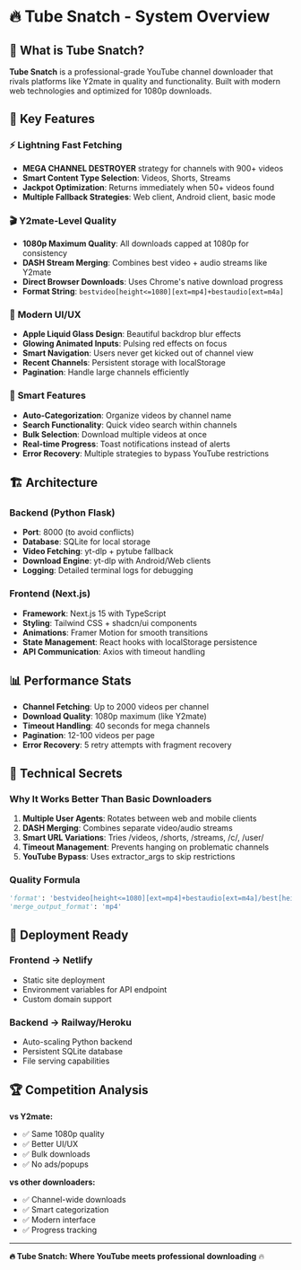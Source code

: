 # 🔥 Tube Snatch - System Overview

## 🎯 What is Tube Snatch?

**Tube Snatch** is a professional-grade YouTube channel downloader that rivals platforms like Y2mate in quality and functionality. Built with modern web technologies and optimized for 1080p downloads.

## 🚀 Key Features

### ⚡ **Lightning Fast Fetching**
- **MEGA CHANNEL DESTROYER** strategy for channels with 900+ videos
- **Smart Content Type Selection**: Videos, Shorts, Streams
- **Jackpot Optimization**: Returns immediately when 50+ videos found
- **Multiple Fallback Strategies**: Web client, Android client, basic mode

### 🎬 **Y2mate-Level Quality**
- **1080p Maximum Quality**: All downloads capped at 1080p for consistency
- **DASH Stream Merging**: Combines best video + audio streams like Y2mate
- **Direct Browser Downloads**: Uses Chrome's native download progress
- **Format String**: `bestvideo[height<=1080][ext=mp4]+bestaudio[ext=m4a]`

### 🎨 **Modern UI/UX**
- **Apple Liquid Glass Design**: Beautiful backdrop blur effects
- **Glowing Animated Inputs**: Pulsing red effects on focus
- **Smart Navigation**: Users never get kicked out of channel view
- **Recent Channels**: Persistent storage with localStorage
- **Pagination**: Handle large channels efficiently

### 🧠 **Smart Features**
- **Auto-Categorization**: Organize videos by channel name
- **Search Functionality**: Quick video search within channels
- **Bulk Selection**: Download multiple videos at once
- **Real-time Progress**: Toast notifications instead of alerts
- **Error Recovery**: Multiple strategies to bypass YouTube restrictions

## 🏗️ **Architecture**

### **Backend (Python Flask)**
- **Port**: 8000 (to avoid conflicts)
- **Database**: SQLite for local storage
- **Video Fetching**: yt-dlp + pytube fallback
- **Download Engine**: yt-dlp with Android/Web clients
- **Logging**: Detailed terminal logs for debugging

### **Frontend (Next.js)**
- **Framework**: Next.js 15 with TypeScript
- **Styling**: Tailwind CSS + shadcn/ui components
- **Animations**: Framer Motion for smooth transitions
- **State Management**: React hooks with localStorage persistence
- **API Communication**: Axios with timeout handling

## 📊 **Performance Stats**

- **Channel Fetching**: Up to 2000 videos per channel
- **Download Quality**: 1080p maximum (like Y2mate)
- **Timeout Handling**: 40 seconds for mega channels
- **Pagination**: 12-100 videos per page
- **Error Recovery**: 5 retry attempts with fragment recovery

## 🔧 **Technical Secrets**

### **Why It Works Better Than Basic Downloaders**
1. **Multiple User Agents**: Rotates between web and mobile clients
2. **DASH Merging**: Combines separate video/audio streams
3. **Smart URL Variations**: Tries /videos, /shorts, /streams, /c/, /user/
4. **Timeout Management**: Prevents hanging on problematic channels
5. **YouTube Bypass**: Uses extractor_args to skip restrictions

### **Quality Formula**
```python
'format': 'bestvideo[height<=1080][ext=mp4]+bestaudio[ext=m4a]/best[height<=1080][ext=mp4]/best[height<=1080]'
'merge_output_format': 'mp4'
```

## 🚀 **Deployment Ready**

### **Frontend → Netlify**
- Static site deployment
- Environment variables for API endpoint
- Custom domain support

### **Backend → Railway/Heroku**
- Auto-scaling Python backend
- Persistent SQLite database
- File serving capabilities

## 🏆 **Competition Analysis**

**vs Y2mate:**
- ✅ Same 1080p quality
- ✅ Better UI/UX
- ✅ Bulk downloads
- ✅ No ads/popups

**vs other downloaders:**
- ✅ Channel-wide downloads
- ✅ Smart categorization
- ✅ Modern interface
- ✅ Progress tracking

---

**🔥 Tube Snatch: Where YouTube meets professional downloading** 🔥

